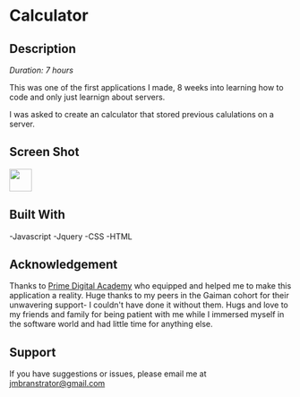 # Calculator

## Description

_Duration: 7 hours_

This was one of the first applications I made, 8 weeks into learning how to code and only just learnign about servers.

I was asked to create an calculator that stored previous calulations on a server.

## Screen Shot

<img src="https://gfycat.com/flickeringlegitimateinexpectatumpleco" width="40" height="40" />

## Built With

-Javascript 
-Jquery 
-CSS 
-HTML

## Acknowledgement
Thanks to [Prime Digital Academy](www.primeacademy.io) who equipped and helped me to make this application a reality. Huge thanks to my peers in the Gaiman cohort for their unwavering support- I couldn't have done it without them. Hugs and love to my friends and family for being patient with me while I immersed myself in the software world and had little time for anything else. 

## Support
If you have suggestions or issues, please email me at jmbranstrator@gmail.com
